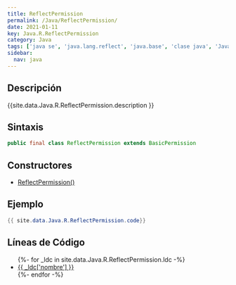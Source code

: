```yaml
---
title: ReflectPermission
permalink: /Java/ReflectPermission/
date: 2021-01-11
key: Java.R.ReflectPermission
category: Java
tags: ['java se', 'java.lang.reflect', 'java.base', 'clase java', 'Java 1.2']
sidebar: 
  nav: java
---
```


## Descripción
{{site.data.Java.R.ReflectPermission.description }}

## Sintaxis
~~~java
public final class ReflectPermission extends BasicPermission
~~~

## Constructores
* [ReflectPermission()](/Java/ReflectPermission/ReflectPermission/)

## Ejemplo
~~~java
{{ site.data.Java.R.ReflectPermission.code}}
~~~

## Líneas de Código
<ul>
{%- for _ldc in site.data.Java.R.ReflectPermission.ldc -%}
   <li>
       <a href="{{_ldc['url'] }}">{{ _ldc['nombre'] }}</a>
   </li>
{%- endfor -%}
</ul>
